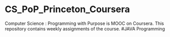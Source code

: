 # CS_PoP_Princeton_Coursera
Computer Science : Programming with Purpose is MOOC on Coursera. This repository contains weekly assignments of the course.
#JAVA Programming
